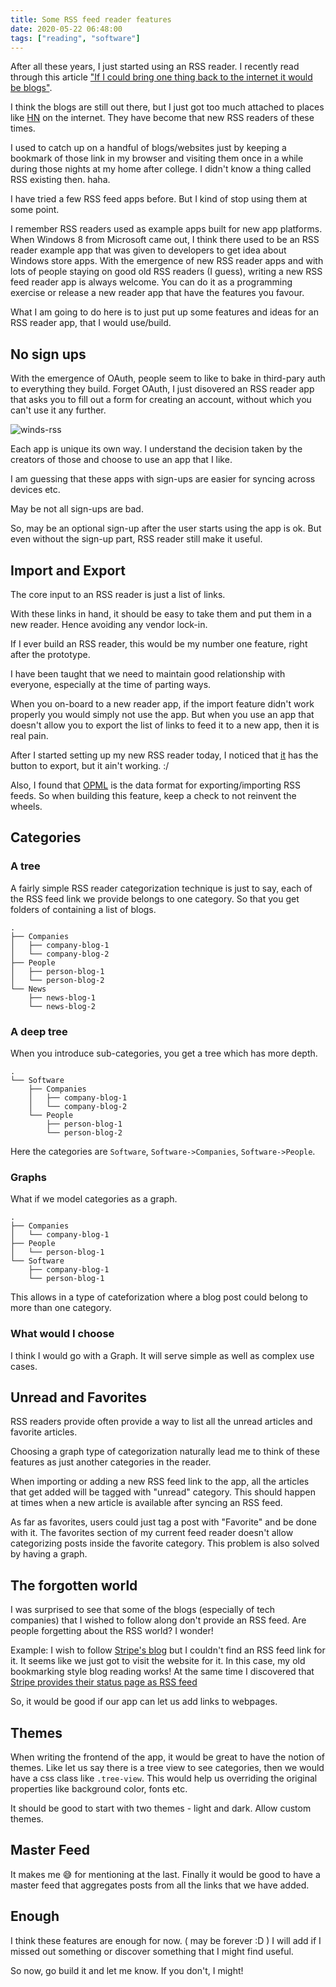 ```yaml
---
title: Some RSS feed reader features
date: 2020-05-22 06:48:00
tags: ["reading", "software"]
---
```


After all these years, I just started using an RSS reader. I recently read through this article ["If I could bring one thing back to the internet it would be blogs"](http://tttthis.com/blog/if-i-could-bring-one-thing-back-to-the-internet-it-would-be-blogs).

I think the blogs are still out there, but I just got too much attached to places like [HN](https://news.ycombinator.com/) on the internet. They have become that new RSS readers of these times.

I used to catch up on a handful of blogs/websites just by keeping a bookmark of those link in my browser and visiting them once in a while during those nights at my home after college. I didn't know a thing called RSS existing then. haha.

I have tried a few RSS feed apps before. But I kind of stop using them at some point.

I remember RSS readers used as example apps built for new app platforms. When Windows 8 from Microsoft came out, I think there used to be an RSS reader example app that was given to developers to get idea about Windows store apps. With the emergence of new RSS reader apps and with lots of people staying on good old RSS readers (I guess), writing a new RSS feed reader app is always welcome. You can do it as a programming exercise or release a new reader app that have the features you favour.

What I am going to do here is to just put up some features and ideas for an RSS reader app, that I would use/build.

## No sign ups
With the emergence of OAuth, people seem to like to bake in third-pary auth to everything they build. Forget OAuth, I just disovered an RSS reader app that asks you to fill out a form for creating an account, without which you can't use it any further.

![winds-rss](/images/winds-rss.png)

Each app is unique its own way. I understand the decision taken by the creators of those and choose to use an app that I like.

I am guessing that these apps with sign-ups are easier for syncing across devices etc.

May be not all sign-ups are bad.

So, may be an optional sign-up after the user starts using the app is ok. But even without the sign-up part, RSS reader still make it useful.

## Import and Export
The core input to an RSS reader is just a list of links.

With these links in hand, it should be easy to take them and put them in a new reader. Hence avoiding any vendor lock-in.

If I ever build an RSS reader, this would be my number one feature, right after the prototype.

I have been taught that we need to maintain good relationship with everyone, especially at the time of parting ways.

When you on-board to a new reader app, if the import feature didn't work properly you would simply not use the app. But when you use an app that doesn't allow you to export the list of links to feed it to a new app, then it is real pain.

After I started setting up my new RSS reader today, I noticed that [it](https://ravenreader.app/) has the button to export, but it ain't working. :/

Also, I found that [OPML](https://en.wikipedia.org/wiki/OPML) is the data format for exporting/importing RSS feeds. So when building this feature, keep a check to not reinvent the wheels.

## Categories
### A tree
A fairly simple RSS reader categorization technique is just to say, each of the RSS feed link we provide belongs to one category. So that you get folders of containing a list of blogs.

```
.
├── Companies
│   ├── company-blog-1
│   └── company-blog-2
├── People
│   ├── person-blog-1
│   └── person-blog-2
└── News
    ├── news-blog-1
    └── news-blog-2
```

### A deep tree
When you introduce sub-categories, you get a tree which has more depth.

```
.
└── Software
    ├── Companies
    │   ├── company-blog-1
    │   └── company-blog-2
    └── People
        ├── person-blog-1
        └── person-blog-2
```

Here the categories are `Software`, `Software->Companies`, `Software->People`.

### Graphs

What if we model categories as a graph.

```
.
├── Companies
│   └── company-blog-1
├── People
│   └── person-blog-1
└── Software
    ├── company-blog-1
    └── person-blog-1
```

This allows in a type of cateforization where a blog post could belong to more than one category.

### What would I choose
I think I would go with a Graph. It will serve simple as well as complex use cases.


## Unread and Favorites
RSS readers provide often provide a way to list all the unread articles and favorite articles.

Choosing a graph type of categorization naturally lead me to think of these features as just another categories in the reader.

When importing or adding a new RSS feed link to the app, all the articles that get added will be tagged with "unread" category. This should happen at times when a new article is available after syncing an RSS feed.

As far as favorites, users could just tag a post with "Favorite" and be done with it. The favorites section of my current feed reader doesn't allow categorizing posts inside the favorite category. This problem is also solved by having a graph.

## The forgotten world
I was surprised to see that some of the blogs (especially of tech companies) that I wished to follow along don't provide an RSS feed. Are people forgetting about the RSS world? I wonder!

Example: I wish to follow [Stripe's blog](https://stripe.com/blog) but I couldn't find an RSS feed link for it. It seems like we just got to visit the website for it. In this case, my old bookmarking style blog reading works! At the same time I discovered that [Stripe provides their status page as RSS feed](https://support.stripe.com/questions/subscribing-to-stripe-status-updates-in-an-rss-or-atom-feed-reader)

So, it would be good if our app can let us add links to webpages.

## Themes
When writing the frontend of the app, it would be great to have the notion of themes. Like let us say there is a tree view to see categories, then we would have a css class like `.tree-view`. This would help us overriding the original properties like background color, fonts etc. 

It should be good to start with two themes - light and dark. Allow custom themes.

## Master Feed
It makes me :sweat_smile: for mentioning at the last. Finally it would be good to have a master feed that aggregates posts from all the links that we have added.

## Enough

I think these features are enough for now. ( may be forever :D ) I will add if I missed out something or discover something that I might find useful.

So now, go build it and let me know. If you don't, I might!
